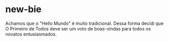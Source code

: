 # new-bie
  Achamos que o "Hello Mundo" é muito tradicional. Dessa forma decidi que O Primeiro de Todos deve ser um voto de boas-vindas  para todos os novatos entusiasmados.
